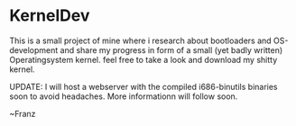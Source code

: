 # KernelDev
This is a small project of mine where i research about bootloaders and OS-development and share my progress in form of a small (yet badly written) Operatingsystem kernel.
feel free to take a look and download my shitty kernel.

UPDATE:
I will host a webserver with the compiled i686-binutils binaries soon to avoid headaches.
More informationn will follow soon.

~Franz
